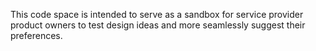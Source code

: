 This code space is intended to serve as a sandbox for service provider product owners to test design ideas and more seamlessly suggest their preferences.
